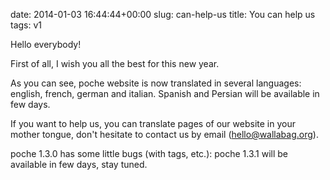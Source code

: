 date: 2014-01-03 16:44:44+00:00
slug: can-help-us
title: You can help us
tags: v1

Hello everybody!

First of all, I wish you all the best for this new year.

As you can see, poche website is now translated in several languages: english, french, german and italian. Spanish and Persian will be available in few days.

If you want to help us, you can translate pages of our website in your mother tongue, don't hesitate to contact us by email (hello@wallabag.org).

poche 1.3.0 has some little bugs (with tags, etc.): poche 1.3.1 will be available in few days, stay tuned.
